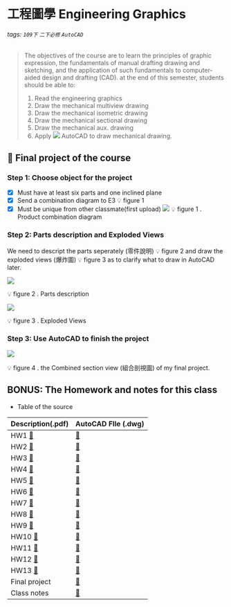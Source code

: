 # 工程圖學 Engineering Graphics

###### tags: `109下` `二下必修` `AutoCAD`

> The objectives of the course are to learn the principles of graphic expression, the fundamentals of manual drafting drawing and sketching, and the application of such fundamentals to computer-aided design and drafting (CAD). at the end of this semester, students should be able to:
>1. Read the engineering graphics
>2. Draw the mechanical multiview drawing
>3. Draw the mechanical isometric drawing
>4. Draw the mechanical sectional drawing
>5. Draw the mechanical aux. drawing
>6. Apply ![](https://i.imgur.com/Q4xmRy1.png) AutoCAD to draw mechanical drawing.




## :memo: Final project of the course

### Step 1: Choose object for the project 

- [x] Must have at least six parts and one inclined plane
- [x] Send a combination diagram to E3 :bulb: figure 1
- [x] Must be unique from other classmate(first upload)
![](https://i.imgur.com/rWAJQdO.jpg)
:bulb: figure 1 . Product combination diagram

### Step 2: Parts description and Exploded Views

We need to descript the parts seperately (零件說明) :bulb: figure 2 and draw the exploded views (爆炸圖) :bulb: figure 3 as to clarify what to draw in AutoCAD later.

![](https://i.imgur.com/4LVcbS6.jpg)

:bulb: figure 2 . Parts description

![](https://i.imgur.com/Wam0xIi.jpg)

:bulb: figure 3 . Exploded Views



### Step 3: Use AutoCAD to finish the project

![](https://i.imgur.com/Vql1M5A.jpg)

:bulb: figure 4 . the Combined section view (組合剖視圖) of my final project. 


## BONUS: The Homework and notes for this class

- Table of the source

| Description(.pdf)  | AutoCAD FIle (.dwg)              |
| ----------------- |:----------------------- |
| HW1 [:link:][HW1.pdf]  | [:link:][HW1.dwg]   |
| HW2 [:link:][HW2.pdf]  | [:link:][HW2.dwg]   |
| HW3 [:link:][HW3.pdf]  | [:link:][HW3.dwg]   |
| HW4 [:link:][HW4.pdf]  | [:link:][HW4.dwg]   |
| HW5 [:link:][HW5.pdf]  | [:link:][HW5.dwg]   |
| HW6 [:link:][HW6.pdf]  | [:link:][HW6.dwg]   |
| HW7 [:link:][HW7.pdf]  | [:link:][HW7.dwg]   |
| HW8 [:link:][HW8.pdf]  | [:link:][HW8.dwg]   |
| HW9 [:link:][HW9.pdf]  | [:link:][HW9.dwg]   |
| HW10 [:link:][HW10.pdf]  | [:link:][HW10.dwg]   |
| HW11 [:link:][HW11.pdf]  | [:link:][HW11.dwg]   |
| HW12 [:link:][HW12.pdf]  | [:link:][HW12.dwg]   |
| HW13 [:link:][HW13.pdf]  | [:link:][HW13.dwg]   |
| Final project     | [:link:][Final project] |
| Class notes       | [:link:][notes] | 

[notes]:https://drive.google.com/file/d/14d5Gr0JFuOnU0W0N5GVusxeSPogGgggC/view?usp=sharing
[Final project]: https://github.com/imyungchu/Engineering-Graphics/tree/main/final%20project
[Hw1.pdf]:https://github.com/imyungchu/Engineering-Graphics/blob/main/HW/%E4%B8%8A%E6%A9%9F%E4%BD%9C%E6%A5%AD1.pdf
[Hw1.dwg]:https://github.com/imyungchu/Engineering-Graphics/blob/main/HW/0813317%E6%B1%9F%E8%A9%A0%E7%AD%91(HW1).dwg
[Hw2.pdf]:https://github.com/imyungchu/Engineering-Graphics/blob/main/HW/%E4%B8%8A%E6%A9%9F%E4%BD%9C%E6%A5%AD2.pdf
[Hw2.dwg]:https://github.com/imyungchu/Engineering-Graphics/blob/main/HW/0813317%E6%B1%9F%E8%A9%A0%E7%AD%91(HW2).dwg
[Hw3.pdf]:https://github.com/imyungchu/Engineering-Graphics/blob/main/HW/%E4%B8%8A%E6%A9%9F%E4%BD%9C%E6%A5%AD3.pdf
[Hw3.dwg]:https://github.com/imyungchu/Engineering-Graphics/blob/main/HW/0813317%E6%B1%9F%E8%A9%A0%E7%AD%91(HW3).dwg
[Hw4.pdf]:https://github.com/imyungchu/Engineering-Graphics/blob/main/HW/%E4%B8%8A%E6%A9%9F%E4%BD%9C%E6%A5%AD4.pdf
[Hw4.dwg]:https://github.com/imyungchu/Engineering-Graphics/blob/main/HW/0813317%E6%B1%9F%E8%A9%A0%E7%AD%91(HW4).dwg
[Hw5.pdf]:https://github.com/imyungchu/Engineering-Graphics/blob/main/HW/%E4%B8%8A%E6%A9%9F%E4%BD%9C%E6%A5%AD5.pdf
[Hw5.dwg]:https://github.com/imyungchu/Engineering-Graphics/blob/main/HW/0813317_%E6%B1%9F%E8%A9%A0%E7%AD%91(HW5).dwg
[Hw6.pdf]:https://github.com/imyungchu/Engineering-Graphics/blob/main/HW/%E4%B8%8A%E6%A9%9F%E4%BD%9C%E6%A5%AD6.pdf
[Hw6.dwg]:https://github.com/imyungchu/Engineering-Graphics/blob/main/HW/0813317_%E6%B1%9F%E8%A9%A0%E7%AD%91(HW6).dwg
[Hw7.pdf]:https://github.com/imyungchu/Engineering-Graphics/blob/main/HW/%E4%B8%8A%E6%A9%9F%E4%BD%9C%E6%A5%AD7.pdf
[Hw7.dwg]:https://github.com/imyungchu/Engineering-Graphics/blob/main/HW/0813317_%E6%B1%9F%E8%A9%A0%E7%AD%91(HW7).dwg
[Hw8.pdf]:https://github.com/imyungchu/Engineering-Graphics/blob/main/HW/%E4%B8%8A%E6%A9%9F%E4%BD%9C%E6%A5%AD8.pdf
[Hw8.dwg]:https://github.com/imyungchu/Engineering-Graphics/blob/main/HW/0813317_%E6%B1%9F%E8%A9%A0%E7%AD%91(HW8).dwg
[Hw9.pdf]:https://github.com/imyungchu/Engineering-Graphics/blob/main/HW/%E4%B8%8A%E6%A9%9F%E4%BD%9C%E6%A5%AD9.pdf
[Hw9.dwg]:https://github.com/imyungchu/Engineering-Graphics/blob/main/HW/0813317_%E6%B1%9F%E8%A9%A0%E7%AD%91(HW9).dwg
[Hw10.pdf]:https://github.com/imyungchu/Engineering-Graphics/blob/main/HW/%E4%B8%8A%E6%A9%9F10.pdf
[Hw10.dwg]:https://github.com/imyungchu/Engineering-Graphics/blob/main/HW/0813317_%E6%B1%9F%E8%A9%A0%E7%AD%91(HW10).dwg
[Hw11.pdf]:https://github.com/imyungchu/Engineering-Graphics/blob/main/HW/%E4%B8%8A%E6%A9%9F%E4%BD%9C%E6%A5%AD11.pdf
[Hw11.dwg]:https://github.com/imyungchu/Engineering-Graphics/blob/main/HW/0813317_%E6%B1%9F%E8%A9%A0%E7%AD%91(HW11).dwg
[Hw12.pdf]:https://github.com/imyungchu/Engineering-Graphics/blob/main/HW/%E4%B8%8A%E6%A9%9F%E4%BD%9C%E6%A5%AD12.pdf
[Hw12.dwg]:https://github.com/imyungchu/Engineering-Graphics/blob/main/HW/0813317_%E6%B1%9F%E8%A9%A0%E7%AD%91(HW12).dwg
[Hw13.pdf]:https://github.com/imyungchu/Engineering-Graphics/blob/main/HW/%E4%B8%8A%E6%A9%9F13.pdf
[Hw13.dwg]:https://github.com/imyungchu/Engineering-Graphics/blob/main/HW/0813317_%E6%B1%9F%E8%A9%A0%E7%AD%91(HW13).dwg
 
